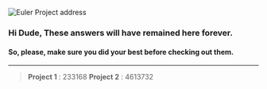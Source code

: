 ![Euler Project address](https://projecteuler.net/themes/20210213/logo_default.png)
### Hi Dude, These answers will have remained here forever.
#### So, please, make sure you did your best before checking out them.
<hr>

>  **Project 1** : 233168
>  **Project 2** : 4613732
